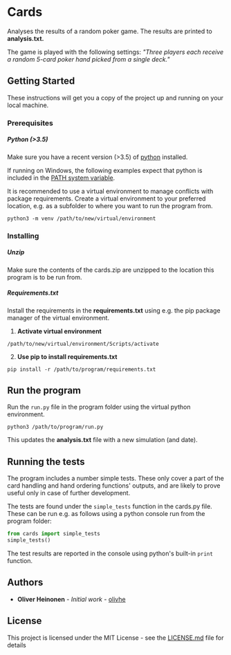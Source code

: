 # Cards

Analyses the results of a random poker game. The results are printed to **analysis.txt.**

The game is played with the following settings: _"Three players each receive a random 5-card poker hand picked from a single deck."_ 

## Getting Started

These instructions will get you a copy of the project up and running on your local machine.

### Prerequisites

##### Python (>3.5)

Make sure you have a recent version (>3.5) of [python](https://www.python.org/) installed. 

If running on Windows, the following examples expect that python is included in the [PATH system variable](https://superuser.com/questions/143119/how-do-i-add-python-to-the-windows-path).

It is recommended to use a virtual environment to manage conflicts with package requirements. Create a virtual environment to your preferred location, e.g. as a subfolder to where you want to run the program from.

```
python3 -m venv /path/to/new/virtual/environment
```

### Installing

##### Unzip
Make sure the contents of the cards.zip are unzipped to the location this program is to be run from.

##### Requirements.txt
Install the requirements in the **requirements.txt** using e.g. the pip package manager of the virtual environment.

1. **Activate virtual environment**
```
/path/to/new/virtual/environment/Scripts/activate
```

2. **Use pip to install requirements.txt**

```
pip install -r /path/to/program/requirements.txt 
```

## Run the program

Run the ```run.py``` file in the program folder using the virtual python environment.
```
python3 /path/to/program/run.py
```
This updates the **analysis.txt** file with a new simulation (and date).

## Running the tests

The program includes a number simple tests. These only cover a part of the card handling and hand ordering functions' outputs, and are likely to prove useful only in case of further development. 

The tests are found under the ```simple_tests``` function in the cards.py file. These can be run e.g. as follows using a python console run from the program folder:
```python
from cards import simple_tests
simple_tests()
```

The test results are reported in the console using python's built-in ```print``` function.

## Authors

* **Oliver Heinonen** - *Initial work* - [olivhe](https://github.com/olivhe)

## License

This project is licensed under the MIT License - see the [LICENSE.md](LICENSE.md) file for details